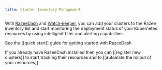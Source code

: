 ```yaml
---
title: Cluster Inventory Management
---
```


With [RazeeDash](https://github.com/razee-io/razeedash) and [Watch-keeper](https://github.com/razee-io/WatchKeeper), you can add your clusters to the Razee inventory list and start monitoring the deployment status of your Kubernetes resources by using intelligent filter and alerting capabilities. 

See the [[quick start]] guide for getting started with RazeeDash

If you already have RazeeDash installed then you can [[register new clusters]] to start tracking their resources and to [[automate the rollout of your resources]]
